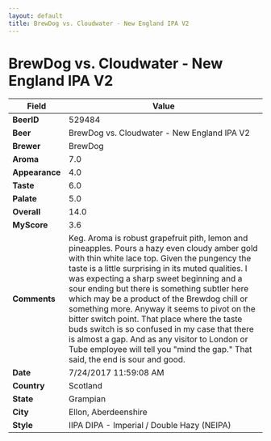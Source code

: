 ```yaml
---
layout: default
title: BrewDog vs. Cloudwater - New England IPA V2
---
```


# BrewDog vs. Cloudwater - New England IPA V2

| Field         | Value     |
|---------------|-----------|
| **BeerID** | 529484 |
| **Beer** | BrewDog vs. Cloudwater - New England IPA V2 |
| **Brewer** | BrewDog |
| **Aroma** | 7.0 |
| **Appearance** | 4.0 |
| **Taste** | 6.0 |
| **Palate** | 5.0 |
| **Overall** | 14.0 |
| **MyScore** | 3.6 |
| **Comments** | Keg. Aroma is robust grapefruit pith, lemon and pineapples. Pours a hazy even cloudy amber gold with thin white lace top. Given the pungency the taste is a little surprising in its muted qualities. I was expecting a sharp sweet beginning and a sour ending but there is something subtler here which may be a product of the Brewdog chill or something more. Anyway it seems to pivot on the bitter switch point. That place where the taste buds switch is so confused in my case that there is almost a gap. And as any visitor to London or Tube employee will tell you &quot;mind the gap.&quot; That said, the end is sour and good. |
| **Date** | 7/24/2017 11:59:08 AM |
| **Country** | Scotland |
| **State** | Grampian |
| **City** | Ellon, Aberdeenshire |
| **Style** | IIPA DIPA - Imperial / Double Hazy (NEIPA) |
